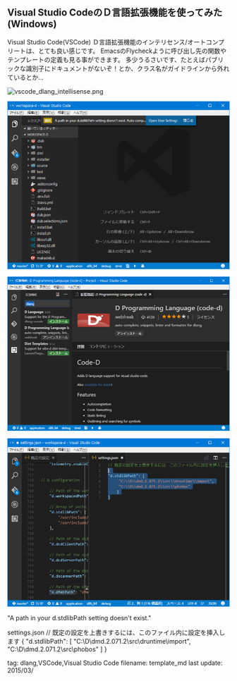 

## Visual Studio CodeのＤ言語拡張機能を使ってみた(Windows)


Visual Studio Code(VSCode) Ｄ言語拡張機能のインテリセンス/オートコンプリートは、とても良い感じです。
EmacsのFlycheckように呼び出し先の関数やテンプレートの定義も見る事ができます。
多少うるさいです、たとえばパブリックな識別子にドキュメントがないぞ！とか、クラス名がガイドラインから外れているとか...


![vscode_dlang_intellisense.png](https://https://github.com/SeijiFujita/quiita_work/blob/master/using_vscode_01/vscode_dlang_intellisense.png)


![vscode_dlang_err.png](vscode_dlang_err.png)

![vscode_dlang_ext.png](vscode_dlang_ext.png)

![vscode_dlang_setting.png](vscode_dlang_setting.png)





"A path in your d.stdlibPath setting doesn't exist."





settings.json
// 既定の設定を上書きするには、このファイル内に設定を挿入します
{
"d.stdlibPath": [
     "C:\\D\\dmd.2.071.2\\src\\druntime\\import",
     "C:\\D\\dmd.2.071.2\\src\\phobos"
    ]
}



tag: dlang,VSCode,Visual Studio Code
filename: template_md
last update: 2015/03/

